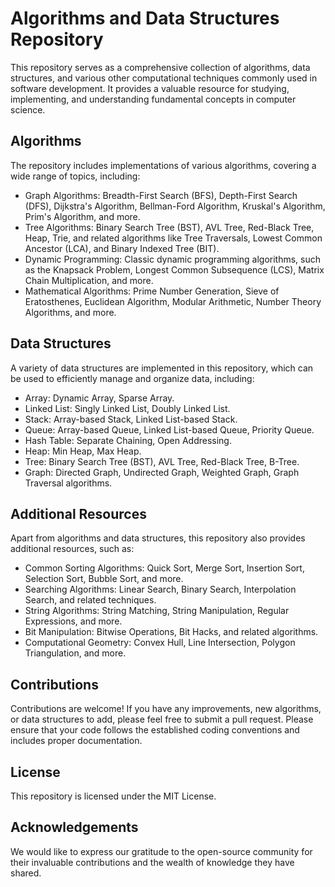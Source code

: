 # Algorithms and Data Structures Repository

This repository serves as a comprehensive collection of algorithms, data structures, and various other computational techniques commonly used in software development. It provides a valuable resource for studying, implementing, and understanding fundamental concepts in computer science.

## Algorithms

The repository includes implementations of various algorithms, covering a wide range of topics, including:

- Graph Algorithms: Breadth-First Search (BFS), Depth-First Search (DFS), Dijkstra's Algorithm, Bellman-Ford Algorithm, Kruskal's Algorithm, Prim's Algorithm, and more.
- Tree Algorithms: Binary Search Tree (BST), AVL Tree, Red-Black Tree, Heap, Trie, and related algorithms like Tree Traversals, Lowest Common Ancestor (LCA), and Binary Indexed Tree (BIT).
- Dynamic Programming: Classic dynamic programming algorithms, such as the Knapsack Problem, Longest Common Subsequence (LCS), Matrix Chain Multiplication, and more.
- Mathematical Algorithms: Prime Number Generation, Sieve of Eratosthenes, Euclidean Algorithm, Modular Arithmetic, Number Theory Algorithms, and more.

## Data Structures

A variety of data structures are implemented in this repository, which can be used to efficiently manage and organize data, including:

- Array: Dynamic Array, Sparse Array.
- Linked List: Singly Linked List, Doubly Linked List.
- Stack: Array-based Stack, Linked List-based Stack.
- Queue: Array-based Queue, Linked List-based Queue, Priority Queue.
- Hash Table: Separate Chaining, Open Addressing.
- Heap: Min Heap, Max Heap.
- Tree: Binary Search Tree (BST), AVL Tree, Red-Black Tree, B-Tree.
- Graph: Directed Graph, Undirected Graph, Weighted Graph, Graph Traversal algorithms.

## Additional Resources

Apart from algorithms and data structures, this repository also provides additional resources, such as:

- Common Sorting Algorithms: Quick Sort, Merge Sort, Insertion Sort, Selection Sort, Bubble Sort, and more.
- Searching Algorithms: Linear Search, Binary Search, Interpolation Search, and related techniques.
- String Algorithms: String Matching, String Manipulation, Regular Expressions, and more.
- Bit Manipulation: Bitwise Operations, Bit Hacks, and related algorithms.
- Computational Geometry: Convex Hull, Line Intersection, Polygon Triangulation, and more.

## Contributions

Contributions are welcome! If you have any improvements, new algorithms, or data structures to add, please feel free to submit a pull request. Please ensure that your code follows the established coding conventions and includes proper documentation.

## License

This repository is licensed under the MIT License.

## Acknowledgements

We would like to express our gratitude to the open-source community for their invaluable contributions and the wealth of knowledge they have shared.
